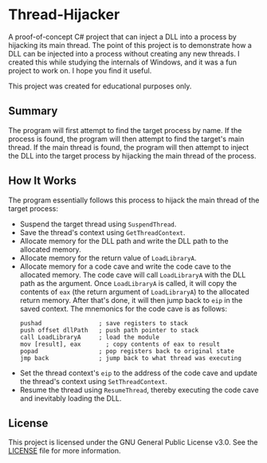# Thread-Hijacker
A proof-of-concept C# project that can inject a DLL into a process by hijacking its main thread. The point of this project is to demonstrate how a DLL can be injected into a process without creating any new threads. I created this while studying the internals of Windows, and it was a fun project to work on. I hope you find it useful.

This project was created for educational purposes only.

## Summary
The program will first attempt to find the target process by name. If the process is found, the program will then attempt to find the target's main thread. If the main thread is found, the program will then attempt to inject the DLL into the target process by hijacking the main thread of the process.

## How It Works
The program essentially follows this process to hijack the main thread of the target process:
- Suspend the target thread using `SuspendThread`.
- Save the thread's context using `GetThreadContext`.
- Allocate memory for the DLL path and write the DLL path to the allocated memory.
- Allocate memory for the return value of `LoadLibraryA`.
- Allocate memory for a code cave and write the code cave to the allocated memory. The code cave will call `LoadLibraryA` with the DLL path as the argument. Once `LoadLibraryA` is called, it will copy the contents of `eax` (the return argument of `LoadLibraryA`) to the allocated return memory. After that's done, it will then jump back to `eip` in the saved context. The mnemonics for the code cave is as follows:
    ```x86asm
    pushad                ; save registers to stack
    push offset dllPath   ; push path pointer to stack
    call LoadLibraryA     ; load the module
    mov [result], eax       ; copy contents of eax to result
    popad                 ; pop registers back to original state
    jmp back              ; jump back to what thread was executing
    ```
- Set the thread context's `eip` to the address of the code cave and update the thread's context using `SetThreadContext`.
- Resume the thread using `ResumeThread`, thereby executing the code cave and inevitably loading the DLL.

## License
This project is licensed under the GNU General Public License v3.0. See the [LICENSE](LICENSE) file for more information.

